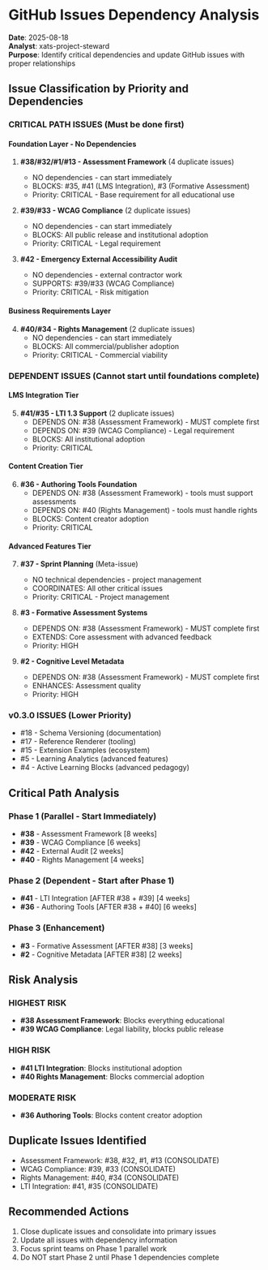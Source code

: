# GitHub Issues Dependency Analysis
**Date**: 2025-08-18  
**Analyst**: xats-project-steward  
**Purpose**: Identify critical dependencies and update GitHub issues with proper relationships

## Issue Classification by Priority and Dependencies

### CRITICAL PATH ISSUES (Must be done first)

#### Foundation Layer - No Dependencies
1. **#38/#32/#1/#13 - Assessment Framework** (4 duplicate issues)
   - NO dependencies - can start immediately
   - BLOCKS: #35, #41 (LMS Integration), #3 (Formative Assessment)
   - Priority: CRITICAL - Base requirement for all educational use

2. **#39/#33 - WCAG Compliance** (2 duplicate issues) 
   - NO dependencies - can start immediately
   - BLOCKS: All public release and institutional adoption
   - Priority: CRITICAL - Legal requirement

3. **#42 - Emergency External Accessibility Audit**
   - NO dependencies - external contractor work
   - SUPPORTS: #39/#33 (WCAG Compliance)
   - Priority: CRITICAL - Risk mitigation

#### Business Requirements Layer
4. **#40/#34 - Rights Management** (2 duplicate issues)
   - NO dependencies - can start immediately
   - BLOCKS: All commercial/publisher adoption
   - Priority: CRITICAL - Commercial viability

### DEPENDENT ISSUES (Cannot start until foundations complete)

#### LMS Integration Tier
5. **#41/#35 - LTI 1.3 Support** (2 duplicate issues)
   - DEPENDS ON: #38 (Assessment Framework) - MUST complete first
   - DEPENDS ON: #39 (WCAG Compliance) - Legal requirement
   - BLOCKS: All institutional adoption
   - Priority: CRITICAL

#### Content Creation Tier  
6. **#36 - Authoring Tools Foundation**
   - DEPENDS ON: #38 (Assessment Framework) - tools must support assessments
   - DEPENDS ON: #40 (Rights Management) - tools must handle rights
   - BLOCKS: Content creator adoption
   - Priority: CRITICAL

#### Advanced Features Tier
7. **#37 - Sprint Planning** (Meta-issue)
   - NO technical dependencies - project management
   - COORDINATES: All other critical issues
   - Priority: CRITICAL - Project management

8. **#3 - Formative Assessment Systems**
   - DEPENDS ON: #38 (Assessment Framework) - MUST complete first
   - EXTENDS: Core assessment with advanced feedback
   - Priority: HIGH

9. **#2 - Cognitive Level Metadata**
   - DEPENDS ON: #38 (Assessment Framework) - MUST complete first
   - ENHANCES: Assessment quality
   - Priority: HIGH

### v0.3.0 ISSUES (Lower Priority)
- #18 - Schema Versioning (documentation)
- #17 - Reference Renderer (tooling)
- #15 - Extension Examples (ecosystem)
- #5 - Learning Analytics (advanced features)
- #4 - Active Learning Blocks (advanced pedagogy)

## Critical Path Analysis

### Phase 1 (Parallel - Start Immediately)
- **#38** - Assessment Framework [8 weeks]
- **#39** - WCAG Compliance [6 weeks] 
- **#42** - External Audit [2 weeks]
- **#40** - Rights Management [4 weeks]

### Phase 2 (Dependent - Start after Phase 1)
- **#41** - LTI Integration [AFTER #38 + #39] [4 weeks]
- **#36** - Authoring Tools [AFTER #38 + #40] [6 weeks]

### Phase 3 (Enhancement)
- **#3** - Formative Assessment [AFTER #38] [3 weeks]
- **#2** - Cognitive Metadata [AFTER #38] [2 weeks]

## Risk Analysis

### HIGHEST RISK
- **#38 Assessment Framework**: Blocks everything educational
- **#39 WCAG Compliance**: Legal liability, blocks public release

### HIGH RISK  
- **#41 LTI Integration**: Blocks institutional adoption
- **#40 Rights Management**: Blocks commercial adoption

### MODERATE RISK
- **#36 Authoring Tools**: Blocks content creator adoption

## Duplicate Issues Identified
- Assessment Framework: #38, #32, #1, #13 (CONSOLIDATE)
- WCAG Compliance: #39, #33 (CONSOLIDATE) 
- Rights Management: #40, #34 (CONSOLIDATE)
- LTI Integration: #41, #35 (CONSOLIDATE)

## Recommended Actions
1. Close duplicate issues and consolidate into primary issues
2. Update all issues with dependency information  
3. Focus sprint teams on Phase 1 parallel work
4. Do NOT start Phase 2 until Phase 1 dependencies complete